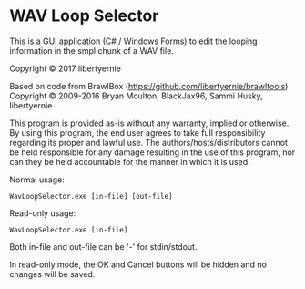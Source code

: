 WAV Loop Selector
=================

This is a GUI application (C# / Windows Forms) to edit the looping information in the smpl chunk of a WAV file.

Copyright © 2017 libertyernie

Based on code from BrawlBox (https://github.com/libertyernie/brawltools)
<br/>
Copyright © 2009-2016 Bryan Moulton, BlackJax96, Sammi Husky, libertyernie

This program is provided as-is without any warranty, implied or otherwise.
By using this program, the end user agrees to take full responsibility regarding its proper and lawful use.
The authors/hosts/distributors cannot be held responsible for any damage resulting in the use of this program, nor can they be held accountable for the manner in which it is used.

Normal usage:

    WavLoopSelector.exe [in-file] [out-file]

Read-only usage:

    WavLoopSelector.exe [in-file]

Both in-file and out-file can be '-' for stdin/stdout.

In read-only mode, the OK and Cancel buttons will be hidden and no changes will be saved.
